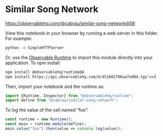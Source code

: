 # Similar Song Network

https://observablehq.com/@cabrau/similar-song-network@56

View this notebook in your browser by running a web server in this folder. For
example:

~~~sh
python -m SimpleHTTPServer
~~~

Or, use the [Observable Runtime](https://github.com/observablehq/runtime) to
import this module directly into your application. To npm install:

~~~sh
npm install @observablehq/runtime@4
npm install https://api.observablehq.com/d/451b02706aa7ed84.tgz?v=3
~~~

Then, import your notebook and the runtime as:

~~~js
import {Runtime, Inspector} from "@observablehq/runtime";
import define from "@cabrau/similar-song-network";
~~~

To log the value of the cell named “foo”:

~~~js
const runtime = new Runtime();
const main = runtime.module(define);
main.value("foo").then(value => console.log(value));
~~~
